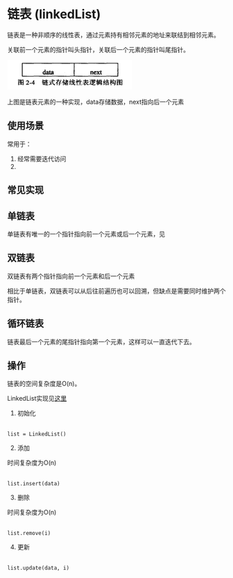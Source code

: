 # 链表 (linkedList)

链表是一种非顺序的线性表，通过元素持有相邻元素的地址来联结到相邻元素。

关联前一个元素的指针叫头指针，关联后一个元素的指针叫尾指针。

![element](images/linked_list_element.png)

上图是链表元素的一种实现，data存储数据，next指向后一个元素

## 使用场景

常用于：

1. 经常需要迭代访问
2. 

## 常见实现

## 单链表

单链表有唯一的一个指针指向前一个元素或后一个元素，见

## 双链表

双链表有两个指针指向前一个元素和后一个元素

相比于单链表，双链表可以从后往前遍历也可以回溯，但缺点是需要同时维护两个指针。

## 循环链表

链表最后一个元素的尾指针指向第一个元素，这样可以一直迭代下去。

## 操作

链表的空间复杂度是O(n)。

LinkedList实现见[这里](example/linkedList.py)

1. 初始化

```

list = LinkedList()

```

2. 添加

时间复杂度为O(n)

```

list.insert(data)

```

3. 删除

时间复杂度为O(n)

```

list.remove(i)

```

4. 更新


```

list.update(data, i)

```